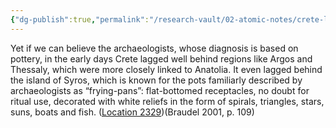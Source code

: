 ```yaml
---
{"dg-publish":true,"permalink":"/research-vault/02-atomic-notes/crete-lagged-behind-other-aegean-island-in-early-cultural-development/"}
---
```


Yet if we can believe the archaeologists, whose diagnosis is based on pottery, in the early days Crete lagged well behind regions like Argos and Thessaly, which were more closely linked to Anatolia. It even lagged behind the island of Syros, which is known for the pots familiarly described by archaeologists as “frying-pans”: flat-bottomed receptacles, no doubt for ritual use, decorated with white reliefs in the form of spirals, triangles, stars, suns, boats and fish. ([Location 2329](https://readwise.io/to_kindle?action=open&asin=B004FEFSCC&location=2329))(Braudel 2001, p. 109)